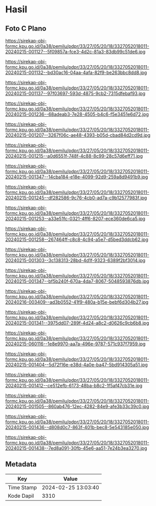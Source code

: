 # Hasil

## Foto C Plano

https://sirekap-obj-formc.kpu.go.id/0a38/pemilu/pdpr/33/27/05/20/18/3327052018011-20240215-001127--5f09857a-fce3-4d2c-81a3-83db99c51de6.jpg

https://sirekap-obj-formc.kpu.go.id/0a38/pemilu/pdpr/33/27/05/20/18/3327052018011-20240215-001132--bd30ac16-04aa-4afa-82f9-be263bbc8dd8.jpg

https://sirekap-obj-formc.kpu.go.id/0a38/pemilu/pdpr/33/27/05/20/18/3327052018011-20240215-001137--97f03697-593d-4875-9cb2-7315dfebaf93.jpg

https://sirekap-obj-formc.kpu.go.id/0a38/pemilu/pdpr/33/27/05/20/18/3327052018011-20240215-001236--68adeab3-7e28-4505-b4c6-f5e3451e6d72.jpg

https://sirekap-obj-formc.kpu.go.id/0a38/pemilu/pdpr/33/27/05/20/18/3327052018011-20240215-001207--3267f06c-ae48-4393-b05d-cbad84d2cd9d.jpg

https://sirekap-obj-formc.kpu.go.id/0a38/pemilu/pdpr/33/27/05/20/18/3327052018011-20240215-001215--a0d6551f-748f-4c88-8c99-28c57d6eff71.jpg

https://sirekap-obj-formc.kpu.go.id/0a38/pemilu/pdpr/33/27/05/20/18/3327052018011-20240215-001347--14cba184-e18e-4099-92d9-259a8d9491b9.jpg

https://sirekap-obj-formc.kpu.go.id/0a38/pemilu/pdpr/33/27/05/20/18/3327052018011-20240215-001245--df282586-9c76-4cb0-ad7a-c9b12577983f.jpg

https://sirekap-obj-formc.kpu.go.id/0a38/pemilu/pdpr/33/27/05/20/18/3327052018011-20240215-001253--a33e51fc-0321-4ff6-8207-ece360de6ca5.jpg

https://sirekap-obj-formc.kpu.go.id/0a38/pemilu/pdpr/33/27/05/20/18/3327052018011-20240215-001258--267464ff-c8c8-4c94-a5e7-d5bed3ddcb62.jpg

https://sirekap-obj-formc.kpu.go.id/0a38/pemilu/pdpr/33/27/05/20/18/3327052018011-20240215-001303--3c138313-28bd-4d1f-9323-6389f2bf3014.jpg

https://sirekap-obj-formc.kpu.go.id/0a38/pemilu/pdpr/33/27/05/20/18/3327052018011-20240215-001347--bf5b240f-670a-4da7-8067-5048593876db.jpg

https://sirekap-obj-formc.kpu.go.id/0a38/pemilu/pdpr/33/27/05/20/18/3327052018011-20240216-003409--ad3b0552-41f9-480a-b15e-bebf6d304b27.jpg

https://sirekap-obj-formc.kpu.go.id/0a38/pemilu/pdpr/33/27/05/20/18/3327052018011-20240215-001341--3975dd07-289f-4d24-a8c2-d0626c9cb6b8.jpg

https://sirekap-obj-formc.kpu.go.id/0a38/pemilu/pdpr/33/27/05/20/18/3327052018011-20240215-060116--1e8e9970-aa7a-496e-9787-571c937f7959.jpg

https://sirekap-obj-formc.kpu.go.id/0a38/pemilu/pdpr/33/27/05/20/18/3327052018011-20240215-001404--5d72f16e-e38d-4a0e-ba47-5bd914305a51.jpg

https://sirekap-obj-formc.kpu.go.id/0a38/pemilu/pdpr/33/27/05/20/18/3327052018011-20240215-001412--ce512efb-6173-48ba-b8c2-1f5af47cb31e.jpg

https://sirekap-obj-formc.kpu.go.id/0a38/pemilu/pdpr/33/27/05/20/18/3327052018011-20240215-001505--860ab476-12ec-4282-84e9-afe3b33c39c0.jpg

https://sirekap-obj-formc.kpu.go.id/0a38/pemilu/pdpr/33/27/05/20/18/3327052018011-20240215-001436--d808d0c7-863f-401b-bec8-5e543185e050.jpg

https://sirekap-obj-formc.kpu.go.id/0a38/pemilu/pdpr/33/27/05/20/18/3327052018011-20240215-001438--7ed8a091-30fb-45e6-aa51-7e24b3ea3270.jpg


## Metadata

| Key        | Value               |
| ---------- | ------------------- |
| Time Stamp | 2024-02-25 13:03:40 |
| Kode Dapil | 3310                |



